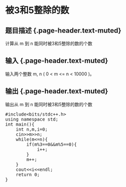 # 被3和5整除的数

## 题目描述 {.page-header.text-muted}

<div class="content">
  计算从 m 到 n 能同时被3和5整除的数的个数
</div>

## 输入 {.page-header.text-muted}

<div class="content">
  输入两个整数 m, n ( 0 < m <= n < 10000 )。
</div>

## 输出 {.page-header.text-muted}

<div class="content">
  <p>
    输出从 m 到 n 能同时被3和5整除的数的个数
  </p>
  
  <pre class="EnlighterJSRAW" data-enlighter-language="cpp">#include&lt;bits/stdc++.h&gt;
using namespace std;
int main(){
    int n,m,i=0;
    cin&gt;&gt;m&gt;&gt;n;
    while(m&lt;=n){
        if(m%3==0&&m%5==0){
            i++;
        }
        m++;
    }
    cout&lt;&lt;i&lt;&lt;endl;
    return 0;
}</pre>
  
  <p>
    &nbsp;
  </p>
</div>
